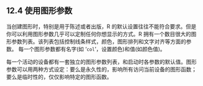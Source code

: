 ## 12.4 使用图形参数

当创建图形时，特别是用于陈述或者出版，R 的默认设置往往不能符合要求。但是你可以利用图形参数几乎可以定制任何你想显示的方式。R 拥有一个数目很大的图形参数列表。该列表包括控制线条样式，颜色，图形排列和文字对齐等方面的参数。 每一个图形参数都有名字(如 ‘`col`’，设置颜色)和值(如颜色值)。

每一个活动的设备都有一套独立的图形参数列表，和启动时各参数的默认值。图形参数可以用两种方式设定：要么是永久性的，影响所有访问当前设备的图形函数；要么是临时性的，仅仅影响特定的图形函数。